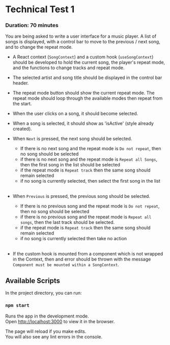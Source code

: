 # Technical Test 1

### Duration: 70 minutes

You are being asked to write a user interface for a music player.
A list of songs is displayed, with a control bar to move to the previous / next song, and to change the repeat mode.

- A React context (`SongContext`) and a custom hook (`useSongContext`) should be developed to hold the current song, the player's repeat mode, and the functions to change tracks and repeat mode.

- The selected artist and song title should be displayed in the control bar header.

- The repeat mode button should show the current repeat mode. The repeat mode should loop through the available modes then repeat from the start.

- When the user clicks on a song, it should become selected.

- When a song is selected, it should show as 'isActive' (style already created).

- When `Next` is pressed, the next song should be selected.

  - If there is no next song and the repeat mode is `Do not repeat`, then no song should be selected
  - if there is no next song and the repeat mode is `Repeat all Songs`, then the first song in the list should be selected
  - if the repeat mode is `Repeat track` then the same song should remain selected
  - if no song is currently selected, then select the first song in the list
    <br>
    <br>

- When `Previous` is pressed, the previous song should be selected.

  - If there is no previous song and the repeat mode is `Do not repeat`, then no song should be selected
  - if there is no previous song and the repeat mode is `Repeat all songs`, then the last track should be selected.
  - if the repeat mode is `Repeat track` then the same song should remain selected
  - if no song is currently selected then take no action
    <br>
    <br>

- If the custom hook is mounted from a component which is not wrapped in the Context, then and error should be thrown with the message `Component must be mounted within a SongContext`.

## Available Scripts

In the project directory, you can run:

### `npm start`

Runs the app in the development mode.\
Open [http://localhost:3000](http://localhost:3000) to view it in the browser.

The page will reload if you make edits.\
You will also see any lint errors in the console.

